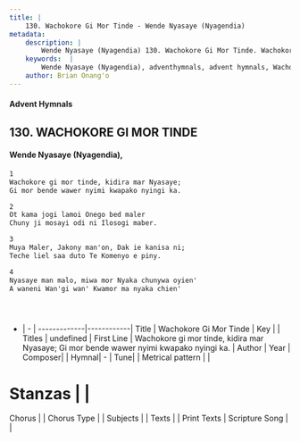 ```yaml
---
title: |
    130. Wachokore Gi Mor Tinde - Wende Nyasaye (Nyagendia)
metadata:
    description: |
        Wende Nyasaye (Nyagendia) 130. Wachokore Gi Mor Tinde. Wachokore gi mor tinde, kidira mar Nyasaye; Gi mor bende wawer nyimi kwapako nyingi ka.  
    keywords:  |
        Wende Nyasaye (Nyagendia), adventhymnals, advent hymnals, Wachokore Gi Mor Tinde, Wachokore gi mor tinde, kidira mar Nyasaye; Gi mor bende wawer nyimi kwapako nyingi ka.. 
    author: Brian Onang'o
---
```


#### Advent Hymnals
## 130. WACHOKORE GI MOR TINDE
####  Wende Nyasaye (Nyagendia),

```txt
1
Wachokore gi mor tinde, kidira mar Nyasaye;
Gi mor bende wawer nyimi kwapako nyingi ka.

2
Ot kama jogi lamoi Onego bed maler
Chuny ji mosayi odi ni Ilosogi maber.

3
Muya Maler, Jakony man'on, Dak ie kanisa ni;
Teche liel saa duto Te Komenyo e piny.

4
Nyasaye man malo, miwa mor Nyaka chunywa oyien'
A waneni Wan'gi wan' Kwamor ma nyaka chien'





```

- |   -  |
-------------|------------|
Title | Wachokore Gi Mor Tinde |
Key |  |
Titles | undefined |
First Line | Wachokore gi mor tinde, kidira mar Nyasaye; Gi mor bende wawer nyimi kwapako nyingi ka. |
Author | 
Year | 
Composer| |
Hymnal|  - |
Tune|  |
Metrical pattern | |
# Stanzas |  |
Chorus |  |
Chorus Type |  |
Subjects | |
Texts |  |
Print Texts | 
Scripture Song |  |
    
